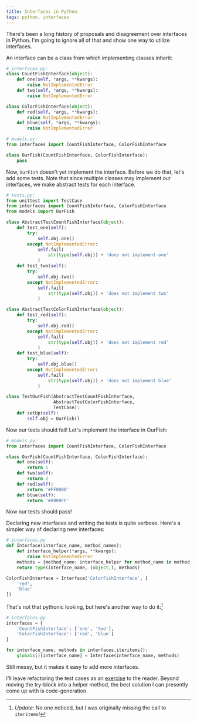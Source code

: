 ```yaml
---
title: Interfaces in Python
tags: python, interfaces
---
```


There's been a long history of proposals and disagreement over interfaces in Python. I'm going to ignore all of that and show one way to utilize interfaces.

An interface can be a class from which implementing classes inherit:

~~~ python
# interfaces.py:
class CountFishInterface(object):
    def one(self, *args, **kwargs):
        raise NotImplementedError
    def two(self, *args, **kwargs):
        raise NotImplementedError

class ColorFishInterface(object):
    def red(self, *args, **kwargs):
        raise NotImplementedError
    def blue(self, *args, **kwargs):
        raise NotImplementedError

# models.py:
from interfaces import CountFishInterface, ColorFishInterface

class OurFish(CountFishInterface, ColorFishInterface):
    pass
~~~

Now, `OurFish` doesn't yet implement the interface. Before we do that, let's add some tests. Note that since multiple classes may implement our interfaces, we make abstract tests for each interface.

~~~ python
# tests.py:
from unittest import TestCase
from interfaces import CountFishInterface, ColorFishInterface
from models import OurFish

class AbstractTestCountFishInterface(object):
    def test_one(self):
        try:
            self.obj.one()
        except NotImplementedError:
            self.fail(
                str(type(self.obj)) + 'does not implement one'
            )
    def test_two(self):
        try:
            self.obj.two()
        except NotImplementedError:
            self.fail(
                str(type(self.obj)) + 'does not implement two'
            )

class AbstractTestColorFishInterface(object):
    def test_red(self):
        try:
            self.obj.red()
        except NotImplementedError:
            self.fail(
                str(type(self.obj)) + 'does not implement red'
            )
    def test_blue(self):
        try:
            self.obj.blue()
        except NotImplementedError:
            self.fail(
                str(type(self.obj)) + 'does not implement blue'
            )

class TestOurFish(AbstractTestCountFishInterface,
                  AbstractTestColorFishInterface,
                  TestCase):
    def setUp(self):
        self.obj = OurFish()
~~~

Now our tests should fail! Let's implement the interface in OurFish:

~~~ python
# models.py:
from interfaces import CountFishInterface, ColorFishInterface

class OurFish(CountFishInterface, ColorFishInterface):
    def one(self):
        return 1
    def two(self):
        return 2
    def red(self):
        return '#FF0000'
    def blue(self):
        return '#0000FF'
~~~

Now our tests should pass!

Declaring new interfaces and writing the tests is quite verbose. Here's a simpler way of declaring new interfaces:

~~~ python
# interfaces.py
def Interface(interface_name, method_names):
    def interface_helper(*args, **kwargs):
        raise NotImplementedError
    methods = {method_name: interface_helper for method_name in method_names}
    return type(interface_name, (object,), methods)

ColorFishInterface = Interface('ColorFishInterface', [
    'red',
    'blue'
])
~~~

That's not that pythonic looking, but here's another way to do it:[^1]

~~~ python
# interfaces.py
interfaces = {
    'CountFishInterface': ['one', 'two'],
    'ColorFishInterface': ['red', 'blue']
}

for interface_name, methods in interfaces.iteritems():
    globals()[interface_name] = Interface(interface_name, methods)
~~~

Still messy, but it makes it easy to add more interfaces.

I'll leave refactoring the test cases as an [exercise](/posts/2014-01-30-testing-interfaces-in-python.html) to the reader. Beyond moving the try-block into a helper method, the best solution I can presently come up with is code-generation.

[^1]: *Update:* No one noticed, but I was originally missing the call to `iteritems`!
